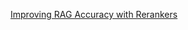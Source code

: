 [Improving RAG Accuracy with Rerankers](https://www.infracloud.io/blogs/improving-rag-accuracy-with-rerankers/)
